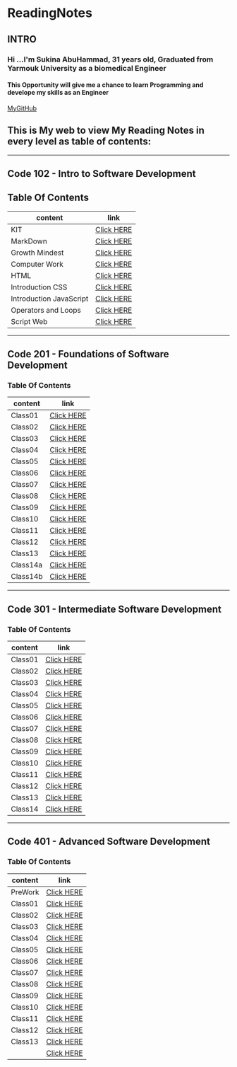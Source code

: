 # ReadingNotes

## INTRO

### Hi ...I'm Sukina AbuHammad, 31 years old, Graduated from Yarmouk University as a biomedical Engineer

#### This Opportunity will give me a chance to learn Programming and develope my skills as an Engineer

[MyGitHub](https://github.com/Sukina12)

## This is My web to view My Reading Notes in every level as table of contents:

************************************************************************************************************
## Code 102 - Intro to Software Development

## Table Of Contents

| content      | link                                                            |
| -----------  | ----------------------------------------------------------------|
| KIT          |[Click HERE](https://sukina12.github.io/Reading-Notes/Code%20102%20-%20Intro%20to%20Software%20Development/Git/ )|
| MarkDown     |[Click HERE](https://sukina12.github.io/Reading-Notes/Code%20102%20-%20Intro%20to%20Software%20Development/Markdown/) |
|Growth Mindest|[Click HERE](https://sukina12.github.io/Reading-Notes/Code%20102%20-%20Intro%20to%20Software%20Development/GrowthMS)|
| Computer Work|[Click HERE](https://sukina12.github.io/Reading-Notes/Code%20102%20-%20Intro%20to%20Software%20Development/ComputerWork)|
| HTML         |[Click HERE](https://sukina12.github.io/Reading-Notes/Code%20102%20-%20Intro%20to%20Software%20Development/HTml )|
|Introduction CSS|[Click HERE](https://sukina12.github.io/Reading-Notes/Code%20102%20-%20Intro%20to%20Software%20Development/IntroductionCSS )|
| Introduction JavaScript|[Click HERE](https://sukina12.github.io/Reading-Notes/Code%20102%20-%20Intro%20to%20Software%20Development/JSIntro )|
|Operators and Loops |[Click HERE](https://sukina12.github.io/Reading-Notes/Code%20102%20-%20Intro%20to%20Software%20Development/OperatorsAndLoops )|
| Script Web         |[Click HERE](https://sukina12.github.io/Reading-Notes/Code%20102%20-%20Intro%20to%20Software%20Development/ScriptWeb )|

**************************************************************************************************************

## Code 201 - Foundations of Software Development

### Table Of Contents

| content      | link                                                            |
| -----------  | ----------------------------------------------------------------|
| Class01      |[Click HERE](https://sukina12.github.io/Reading-Notes/Code%20201%20-%20Foundations%20of%20Software%20Development/class-01)|
| Class02      |[Click HERE](https://sukina12.github.io/Reading-Notes/Code%20201%20-%20Foundations%20of%20Software%20Development/class-02)|
| Class03      |[Click HERE](https://sukina12.github.io/Reading-Notes/Code%20201%20-%20Foundations%20of%20Software%20Development/class-03)|
| Class04      |[Click HERE](https://sukina12.github.io/Reading-Notes/Code%20201%20-%20Foundations%20of%20Software%20Development/class-04 )|
| Class05      |[Click HERE](https://sukina12.github.io/Reading-Notes/Code%20201%20-%20Foundations%20of%20Software%20Development/class-05 )|
| Class06      |[Click HERE](https://sukina12.github.io/Reading-Notes/Code%20201%20-%20Foundations%20of%20Software%20Development/class-06)|
| Class07      |[Click HERE](https://sukina12.github.io/Reading-Notes/Code%20201%20-%20Foundations%20of%20Software%20Development/class-07 )|
| Class08      |[Click HERE](https://sukina12.github.io/Reading-Notes/Code%20201%20-%20Foundations%20of%20Software%20Development/class-08)|
| Class09      |[Click HERE](https://sukina12.github.io/Reading-Notes/Code%20201%20-%20Foundations%20of%20Software%20Development/class-09)|
| Class10      |[Click HERE](https://sukina12.github.io/Reading-Notes/Code%20201%20-%20Foundations%20of%20Software%20Development/class-10)|
| Class11      |[Click HERE](https://sukina12.github.io/Reading-Notes/Code%20201%20-%20Foundations%20of%20Software%20Development/class-11)|
| Class12      |[Click HERE](https://sukina12.github.io/Reading-Notes/Code%20201%20-%20Foundations%20of%20Software%20Development/class-12)|
| Class13      |[Click HERE](https://sukina12.github.io/Reading-Notes/Code%20201%20-%20Foundations%20of%20Software%20Development/class-13)|
| Class14a     |[Click HERE](https://sukina12.github.io/Reading-Notes/Code%20201%20-%20Foundations%20of%20Software%20Development/class-14a)|
| Class14b     |[Click HERE](https://sukina12.github.io/Reading-Notes/Code%20201%20-%20Foundations%20of%20Software%20Development/class-14b)|

**************************************************************************************************************

## Code 301 - Intermediate Software Development

### Table Of Contents

| content      | link                                                            |
| -----------  | ----------------------------------------------------------------|
| Class01      |[Click HERE](https://sukina12.github.io/Reading-Notes/Code%20301%20-%20Intermediate%20Software%20Development/Class01)|
| Class02      |[Click HERE](https://sukina12.github.io/Reading-Notes/Code%20301%20-%20Intermediate%20Software%20Development/Class02)|
| Class03      |[Click HERE](https://sukina12.github.io/Reading-Notes/Code%20301%20-%20Intermediate%20Software%20Development/Class03)|
| Class04      |[Click HERE](https://sukina12.github.io/Reading-Notes/Code%20301%20-%20Intermediate%20Software%20Development/Class04)|
|  Class05  |[Click HERE](https://sukina12.github.io/Reading-Notes/Code%20301%20-%20Intermediate%20Software%20Development/Class05)|
| Class06  |[Click HERE](https://sukina12.github.io/Reading-Notes/Code%20301%20-%20Intermediate%20Software%20Development/Class06)|
|  Class07 |[Click HERE](https://sukina12.github.io/Reading-Notes/Code%20301%20-%20Intermediate%20Software%20Development/Class07)|
| Class08  |[Click HERE](https://sukina12.github.io/Reading-Notes/Code%20301%20-%20Intermediate%20Software%20Development/Class08)|
| Class09   |[Click HERE](https://sukina12.github.io/Reading-Notes/Code%20301%20-%20Intermediate%20Software%20Development/Class09)|
| Class10     |[Click HERE](https://sukina12.github.io/Reading-Notes/Code%20301%20-%20Intermediate%20Software%20Development/Class10)|
| Class11     |[Click HERE](https://sukina12.github.io/Reading-Notes/Code%20301%20-%20Intermediate%20Software%20Development/Class11)|
|Class12      |[Click HERE](https://sukina12.github.io/Reading-Notes/Code%20301%20-%20Intermediate%20Software%20Development/Class12)|
|Class13      |[Click HERE](https://sukina12.github.io/Reading-Notes/Code%20301%20-%20Intermediate%20Software%20Development/Class13)|
|Class14      |[Click HERE](https://sukina12.github.io/Reading-Notes/Code%20301%20-%20Intermediate%20Software%20Development/Class14)|

**************************************************************************************************************

## Code 401 - Advanced Software Development

### Table Of Contents

| content      | link                                                            |
| -----------  | ----------------------------------------------------------------|
|  PreWork   |[Click HERE](https://sukina12.github.io/Reading-Notes//Code%20401%20-%20Advanced%20Software%20Development/preWork)|
|  Class01   |[Click HERE](https://sukina12.github.io/Reading-Notes//Code%20401%20-%20Advanced%20Software%20Development/Class01)|
| Class02    |[Click HERE](https://sukina12.github.io/Reading-Notes//Code%20401%20-%20Advanced%20Software%20Development/Class02)|
| Class03    |[Click HERE](https://sukina12.github.io/Reading-Notes//Code%20401%20-%20Advanced%20Software%20Development/Class03)|
|Class04     |[Click HERE](https://sukina12.github.io/Reading-Notes//Code%20401%20-%20Advanced%20Software%20Development/Class04)|
| Class05    |[Click HERE](https://sukina12.github.io/Reading-Notes//Code%20401%20-%20Advanced%20Software%20Development/Class05)|
| Class06    |[Click HERE](https://sukina12.github.io/Reading-Notes//Code%20401%20-%20Advanced%20Software%20Development/Class06)|
| Class07    |[Click HERE](https://sukina12.github.io/Reading-Notes//Code%20401%20-%20Advanced%20Software%20Development/Class07)|
| Class08    |[Click HERE](https://sukina12.github.io/Reading-Notes//Code%20401%20-%20Advanced%20Software%20Development/Class08)|
| Class09    |[Click HERE](https://sukina12.github.io/Reading-Notes//Code%20401%20-%20Advanced%20Software%20Development/Class09)|
| Class10    |[Click HERE](https://sukina12.github.io/Reading-Notes//Code%20401%20-%20Advanced%20Software%20Development/Class10)|
|Class11     |[Click HERE](https://sukina12.github.io/Reading-Notes//Code%20401%20-%20Advanced%20Software%20Development/Class11)|
| Class12    |[Click HERE](https://sukina12.github.io/Reading-Notes//Code%20401%20-%20Advanced%20Software%20Development/Class12)|
|Class13     |[Click HERE](https://sukina12.github.io/Reading-Notes//Code%20401%20-%20Advanced%20Software%20Development/Class13)|
|     |[Click HERE]()|


